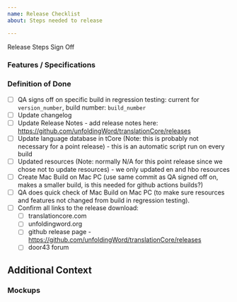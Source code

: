 ```yaml
---
name: Release Checklist
about: Steps needed to release

---
```

Release Steps Sign Off

### Features / Specifications
<!-- What are the high level features that need to be completed? -->


### Definition of Done
<!-- This is all the conditions, or acceptance criteria, that a 
software product must satisfy are met and ready to be
accepted by a user, customer, team, or consuming system. -->
- [ ] QA signs off on specific build in regression testing: current for `version_number`, build number: `build_number` 
- [ ] Update changelog 
- [ ] Update Release Notes - add release notes here: https://github.com/unfoldingWord/translationCore/releases
- [ ] Update language database in tCore (Note: this is probably not necessary for a point release) - this is an automatic script run on every build
- [ ] Updated resources (Note: normally N/A for this point release since we chose not to update resources) - we only updated en and hbo resources
- [ ] Create Mac Build on Mac PC (use same commit as QA signed off on, makes a smaller build, is this needed for github actions builds?)
- [ ] QA does quick check of Mac Build on Mac PC (to make sure resources and features not changed from build in regression testing). 
- [ ] Confirm all links to the release download:
  - [ ] translationcore.com
  - [ ] unfoldingword.org
  - [ ] github release page - https://github.com/unfoldingWord/translationCore/releases
  - [ ] door43 forum

<!-- 
## QA
 ### Fails
 - [ ]
 - [ ]
 -->
## Additional Context
### Mockups
